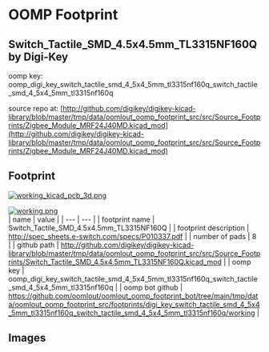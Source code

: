 # OOMP Footprint  
## Switch_Tactile_SMD_4.5x4.5mm_TL3315NF160Q  by Digi-Key  
  
oomp key: oomp_digi_key_switch_tactile_smd_4_5x4_5mm_tl3315nf160q_switch_tactile_smd_4_5x4_5mm_tl3315nf160q  
  
source repo at: [http://github.com/digikey/digikey-kicad-library/blob/master/tmp/data/oomlout_oomp_footprint_src/src/Source_Footprints/Zigbee_Module_MRF24J40MD.kicad_mod](http://github.com/digikey/digikey-kicad-library/blob/master/tmp/data/oomlout_oomp_footprint_src/src/Source_Footprints/Zigbee_Module_MRF24J40MD.kicad_mod)  
## Footprint  
  
[![working_kicad_pcb_3d.png](working_kicad_pcb_3d_600.png)](working_kicad_pcb_3d.png)  
  
[![working.png](working_600.png)](working.png)  
| name | value | 
| --- | --- | 
| footprint name | Switch_Tactile_SMD_4.5x4.5mm_TL3315NF160Q | 
| footprint description | http://spec_sheets.e-switch.com/specs/P010337.pdf | 
| number of pads | 8 | 
| github path | http://github.com/digikey/digikey-kicad-library/blob/master/tmp/data/oomlout_oomp_footprint_src/src/Source_Footprints/Switch_Tactile_SMD_4.5x4.5mm_TL3315NF160Q.kicad_mod | 
| oomp key | oomp_digi_key_switch_tactile_smd_4_5x4_5mm_tl3315nf160q_switch_tactile_smd_4_5x4_5mm_tl3315nf160q | 
| oomp bot github | https://github.com/oomlout/oomlout_oomp_footprint_bot/tree/main/tmp/data/oomlout_oomp_footprint_src/footprints/digi_key_switch_tactile_smd_4_5x4_5mm_tl3315nf160q_switch_tactile_smd_4_5x4_5mm_tl3315nf160q/working | 
## Images  
